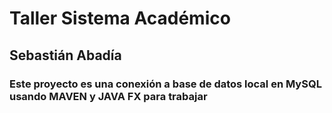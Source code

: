 # Taller Sistema Académico
## Sebastián Abadía

### Este proyecto es una conexión a base de datos local en MySQL usando MAVEN y JAVA FX para trabajar
